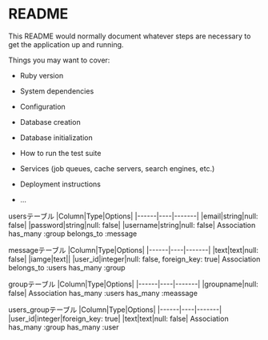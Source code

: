 # README

This README would normally document whatever steps are necessary to get the
application up and running.

Things you may want to cover:

* Ruby version

* System dependencies

* Configuration

* Database creation

* Database initialization

* How to run the test suite

* Services (job queues, cache servers, search engines, etc.)

* Deployment instructions

* ...

usersテーブル
|Column|Type|Options|
|------|----|-------|
|email|string|null: false|
|password|string|null: false|
|username|string|null: false|
Association
has_many :group
belongs_to :message

messageテーブル
|Column|Type|Options|
|------|----|-------|
|text|text|null: false|
|iamge|text||
|user_id|integer|null: false, foreign_key: true|
Association
belongs_to :users
has_many :group

groupテーブル
|Column|Type|Options|
|------|----|-------|
|groupname|null: false|
Association
has_many :users
has_many :meassage

users_groupテーブル
|Column|Type|Options|
|------|----|-------|
|user_id|integer|foreign_key: true|
|text|text|null: false|
Association
has_many :group
has_many :user
